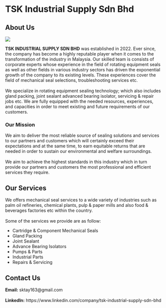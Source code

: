 <!DOCTYPE html>
<html>
  <body>
    <h1>TSK Industrial Supply Sdn Bhd</h1>
    <div id="introduction">
      <h2>About Us</h2>
      <img
        src="https://media.licdn.com/dms/image/v2/D560BAQGoAZ3m0uoplg/company-logo_200_200/company-logo_200_200/0/1701925764345?e=1736380800&v=beta&t=XUA21QU5rdD-PV0HJlspf2AAYKZFry4rEpf74O8f4Yw"
      />
      <p>
        <strong>TSK INDUSTRIAL SUPPLY SDN BHD</strong> was established in 2022.
        Ever since, the company has become a highly reputable player when it
        comes to the transformation of the industry in Malaysia. Our skilled
        team is consists of corporate experts whose experience in the field of
        rotating equipment seals as well as other fields in various industry
        sectors has driven the exponential growth of the company to its existing
        levels. These experiences cover the field of mechanical seal selections,
        troubleshooting services etc. <br /><br />
        We specialize in rotating equipment sealing technology; which also
        includes gland packing, joint sealant advanced bearing isolator,
        servicing & repair jobs etc. We are fully equipped with the needed
        resources, experiences, and capacities in order to meet existing and
        future requirements of our customers.
      </p>
      <h3>Our Mission</h3>
      <p>
        We aim to deliver the most reliable source of sealing solutions and
        services to our partners and customers which will certainly exceed their
        expectations and at the same time, to earn equitable returns that are
        needed in order to sustain our environmental and welfare surroundings.
        <br /><br />
        We aim to achieve the highest standards in this industry which in turn
        provide our partners and customers the most professional and efficient
        services they require.
      </p>
      <h2>Our Services</h2>
      <p>
        We offers mechanical seal services to a wide variety of industries such
        as palm oil refineries, chemical plants, pulp & paper mills and also
        food & beverages factories etc within the country. <br /><br />
        Some of the services we provide are as follow:
      </p>
      <ul>
        <li>Cartridge & Component Mechanical Seals</li>
        <li>Gland Packing</li>
        <li>Joint Sealant</li>
        <li>Advance Bearing Isolators</li>
        <li>Pumps & Parts</li>
        <li>Industrial Parts</li>
        <li>Repairs & Servicing</li>
      </ul>
    </div>
    <div id="Contact Us">
      <h2>Contact Us</h2>
      <p>
        <strong>Email:</strong> sktay163@gmail.com <br /><br />
        <strong>LinkedIn:</strong>
        https://www.linkedin.com/company/tsk-industrial-supply-sdn-bhd
      </p>
    </div>
  </body>
</html>
